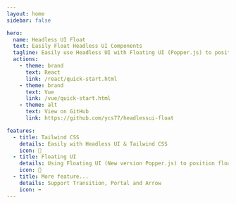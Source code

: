 ```yaml
---
layout: home
sidebar: false

hero:
  name: Headless UI Float
  text: Easily Float Headless UI Components
  tagline: Easily use Headless UI with Floating UI (Popper.js) to position floating elements.
  actions:
    - theme: brand
      text: React
      link: /react/quick-start.html
    - theme: brand
      text: Vue
      link: /vue/quick-start.html
    - theme: alt
      text: View on GitHub
      link: https://github.com/ycs77/headlessui-float

features:
  - title: Tailwind CSS
    details: Easily with Headless UI & Tailwind CSS
    icon: 💙
  - title: Floating UI
    details: Using Floating UI (New version Popper.js) to position floating elements
    icon: 💬
  - title: More feature...
    details: Support Transition, Portal and Arrow
    icon: ➡️
---
```

